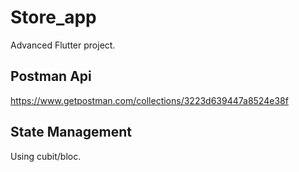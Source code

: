 # Store_app
Advanced Flutter project.

## Postman Api
https://www.getpostman.com/collections/3223d639447a8524e38f

## State Management
Using cubit/bloc.